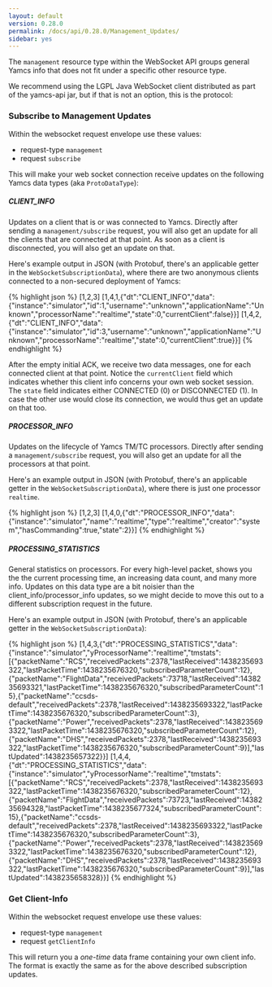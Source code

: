 ```yaml
---
layout: default
version: 0.28.0
permalink: /docs/api/0.28.0/Management_Updates/
sidebar: yes
---
```


The `management` resource type within the WebSocket API groups general Yamcs info that does not fit under a specific other resource type.

We recommend using the LGPL Java WebSocket client distributed as part of the yamcs-api jar, but if that is not an option, this is the protocol:

### Subscribe to Management Updates
Within the websocket request envelope use these values:
* request-type `management`
* request `subscribe`

This will make your web socket connection receive updates on the following Yamcs data types (aka `ProtoDataType`):

##### CLIENT_INFO
Updates on a client that is or was connected to Yamcs. Directly after sending a `management/subscribe` request, you will also get an update for all the clients that are connected at that point. As soon as a client is disconnected, you will also get an update on that.

Here's example output in JSON (with Protobuf, there's an applicable getter in the `WebSocketSubscriptionData`), where there are two anonymous clients connected to a non-secured deployment of Yamcs:

{% highlight json %}
[1,2,3]
[1,4,1,{"dt":"CLIENT_INFO","data":{"instance":"simulator","id":1,"username":"unknown","applicationName":"Unknown","processorName":"realtime","state":0,"currentClient":false}}]
[1,4,2,{"dt":"CLIENT_INFO","data":{"instance":"simulator","id":3,"username":"unknown","applicationName":"Unknown","processorName":"realtime","state":0,"currentClient":true}}]
{% endhighlight %}

After the empty initial ACK, we receive two data messages, one for each connected client at that point. Notice the `currentClient` field which indicates whether this client info concerns your own web socket session. The `state` field indicates either CONNECTED (0) or DISCONNECTED (1). In case the other use would close its connection, we would thus get an update on that too.

##### PROCESSOR_INFO
Updates on the lifecycle of Yamcs TM/TC processors. Directly after sending a `management/subscribe` request, you will also get an update for all the processors at that point.

Here's an example output in JSON (with Protobuf, there's an applicable getter in the `WebSocketSubscriptionData`), where there is just one processor `realtime`.

{% highlight json %}
[1,2,3]
[1,4,0,{"dt":"PROCESSOR_INFO","data":{"instance":"simulator","name":"realtime","type":"realtime","creator":"system","hasCommanding":true,"state":2}}]
{% endhighlight %}

##### PROCESSING_STATISTICS
General statistics on processors. For every high-level packet, shows you the the current processing time, an increasing data count, and many more info. Updates on this data type are a bit noisier than the client_info/processor_info updates, so we might decide to move this out to a different subscription request in the future.

Here's an example output in JSON (with Protobuf, there's an applicable getter in the `WebSocketSubscriptionData`):

{% highlight json %}
[1,4,3,{"dt":"PROCESSING_STATISTICS","data":{"instance":"simulator","yProcessorName":"realtime","tmstats":[{"packetName":"RCS","receivedPackets":2378,"lastReceived":1438235693322,"lastPacketTime":1438235676320,"subscribedParameterCount":12},{"packetName":"FlightData","receivedPackets":73718,"lastReceived":1438235693321,"lastPacketTime":1438235676320,"subscribedParameterCount":15},{"packetName":"ccsds-default","receivedPackets":2378,"lastReceived":1438235693322,"lastPacketTime":1438235676320,"subscribedParameterCount":3},{"packetName":"Power","receivedPackets":2378,"lastReceived":1438235693322,"lastPacketTime":1438235676320,"subscribedParameterCount":12},{"packetName":"DHS","receivedPackets":2378,"lastReceived":1438235693322,"lastPacketTime":1438235676320,"subscribedParameterCount":9}],"lastUpdated":1438235657322}}]
[1,4,4,{"dt":"PROCESSING_STATISTICS","data":{"instance":"simulator","yProcessorName":"realtime","tmstats":[{"packetName":"RCS","receivedPackets":2378,"lastReceived":1438235693322,"lastPacketTime":1438235676320,"subscribedParameterCount":12},{"packetName":"FlightData","receivedPackets":73723,"lastReceived":1438235694328,"lastPacketTime":1438235677324,"subscribedParameterCount":15},{"packetName":"ccsds-default","receivedPackets":2378,"lastReceived":1438235693322,"lastPacketTime":1438235676320,"subscribedParameterCount":3},{"packetName":"Power","receivedPackets":2378,"lastReceived":1438235693322,"lastPacketTime":1438235676320,"subscribedParameterCount":12},{"packetName":"DHS","receivedPackets":2378,"lastReceived":1438235693322,"lastPacketTime":1438235676320,"subscribedParameterCount":9}],"lastUpdated":1438235658328}}]
{% endhighlight %}


### Get Client-Info
Within the websocket request envelope use these values:
* request-type `management`
* request `getClientInfo`

This will return you a *one-time* data frame containing your own client info. The format is exactly the same as for the above described subscription updates.
